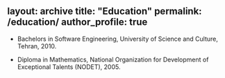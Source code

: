 layout: archive
title: "Education"
permalink: /education/
author_profile: true
---

* Bachelors in Software Engineering, University of Science and Culture, Tehran, 2010.

* Diploma in Mathematics, National Organization for Development of Exceptional Talents (NODET), 2005.
  


